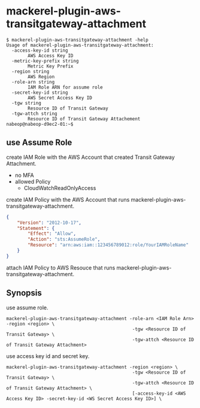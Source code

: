 # mackerel-plugin-aws-transitgateway-attachment

```
$ mackerel-plugin-aws-transitgateway-attachment -help
Usage of mackerel-plugin-aws-transitgateway-attachment:
  -access-key-id string
        AWS Access Key ID
  -metric-key-prefix string
        Metric Key Prefix
  -region string
        AWS Region
  -role-arn string
        IAM Role ARN for assume role
  -secret-key-id string
        AWS Secret Access Key ID
  -tgw string
        Resource ID of Transit Gateway
  -tgw-attch string
        Resource ID of Transit Gateway Attachement
nabeop@nabeop-d9ec2-01:~$
```

## use Assume Role

create IAM Role with the AWS Account that created Transit Gateway Attachment.

- no MFA
- allowed Policy
    - CloudWatchReadOnlyAccess

create IAM Policy with the AWS Account that runs mackerel-plugin-aws-transitgateway-attachment.

```json
{
    "Version": "2012-10-17",
    "Statement": {
        "Effect": "Allow",
        "Action": "sts:AssumeRole",
        "Resource": "arn:aws:iam::123456789012:role/YourIAMRoleName"
    }
}
```

attach IAM Policy to AWS Resouce that runs mackerel-plugin-aws-transitgateway-attachment.

## Synopsis

use assume role.
```shell
mackerel-plugin-aws-transitgateway-attachment -role-arn <IAM Role Arn> -region <region> \
                                               -tgw <Resource ID of Transit Gateway> \
                                               -tgw-attch <Resource ID of Transit Gateway Attachment>
```

use access key id and secret key.
```shell
mackerel-plugin-aws-transitgateway-attachment -region <region> \
                                               -tgw <Resource ID of Transit Gateway> \
                                               -tgw-attch <Resource ID of Transit Gateway Attachment> \
                                               [-access-key-id <AWS Access Key ID> -secret-key-id <WS Secret Access Key ID>] \
```
